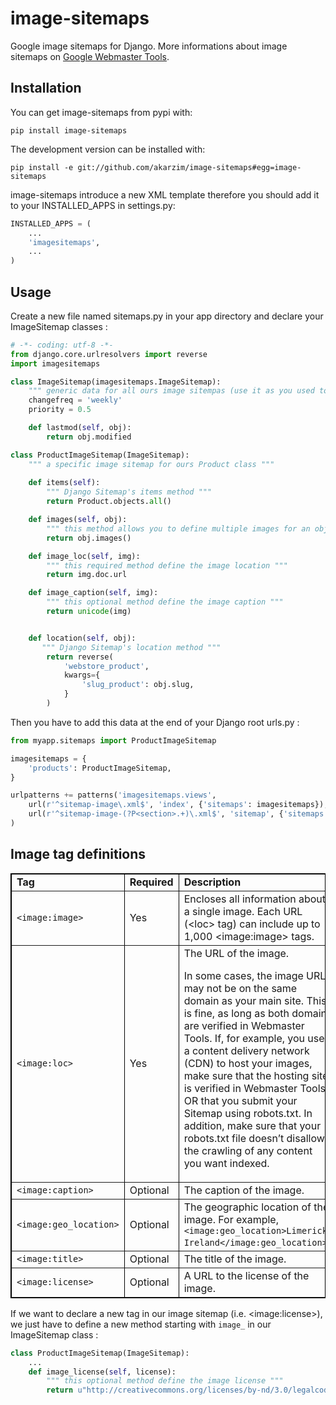 # image-sitemaps

Google image sitemaps for Django. More informations about image sitemaps on [Google Webmaster Tools](http://support.google.com/webmasters/bin/answer.py?hl=en&answer=178636&topic=20986&ctx=topic).

## Installation

You can get image-sitemaps from pypi with:

```shell
pip install image-sitemaps
```

The development version can be installed with:

```shell
pip install -e git://github.com/akarzim/image-sitemaps#egg=image-sitemaps
```

image-sitemaps introduce a new XML template therefore you should add it to your INSTALLED_APPS in settings.py:

```python
INSTALLED_APPS = (
    ...
    'imagesitemaps',
    ...
)
```

## Usage

Create a new file named sitemaps.py in your app directory and declare your ImageSitemap classes :
```python
# -*- coding: utf-8 -*-
from django.core.urlresolvers import reverse
import imagesitemaps

class ImageSitemap(imagesitemaps.ImageSitemap):
    """ generic data for all ours image sitempas (use it as you used to with Django Sitemap) """  
    changefreq = 'weekly'
    priority = 0.5

    def lastmod(self, obj):
        return obj.modified

class ProductImageSitemap(ImageSitemap):
    """ a specific image sitemap for ours Product class """
    
    def items(self):
        """ Django Sitemap's items method """
        return Product.objects.all()

    def images(self, obj):
        """ this method allows you to define multiple images for an object """
        return obj.images()

    def image_loc(self, img):
        """ this required method define the image location """
        return img.doc.url

    def image_caption(self, img):
        """ this optional method define the image caption """
        return unicode(img)


    def location(self, obj):
       """ Django Sitemap's location method """
        return reverse(
            'webstore_product',
            kwargs={
                'slug_product': obj.slug,
            }
        )
```

Then you have to add this data at the end of your Django root urls.py :

```python 
from myapp.sitemaps import ProductImageSitemap

imagesitemaps = {
    'products': ProductImageSitemap,
}

urlpatterns += patterns('imagesitemaps.views',
    url(r'^sitemap-image\.xml$', 'index', {'sitemaps': imagesitemaps}),
    url(r'^sitemap-image-(?P<section>.+)\.xml$', 'sitemap', {'sitemaps': imagesitemaps}),
)
```

## Image tag definitions

<table border="1" bordercolor="#000000" cellpadding="3" cellspacing="0" width="80%">
<tbody>
  <tr>
      <td><strong>Tag</strong></td>
    <td><strong>Required</strong></td>
    <td><strong>Description</strong></td>
  </tr>
  <tr>
    <td><code>&lt;image:image&gt;</code></td>
    <td>Yes</td>
    <td>Encloses all information about a single image. Each URL (&lt;loc&gt; tag) can include up to 1,000 &lt;image:image&gt; tags.</td>
  </tr>
  <tr>
    <td><code>&lt;image:loc&gt;</code></td>
    <td>Yes</td>
    <td>The URL of the image.<p>In some cases, the image URL may not be on the same domain as your main site. This is fine, as long as both domains are verified in Webmaster Tools. If, for example, you use a content delivery network (CDN) to host your images, make sure that the hosting site is verified in Webmaster Tools OR that you submit your Sitemap using robots.txt. In addition, make sure that your robots.txt file doesn’t disallow the crawling of any content you want indexed.</p></td>
  </tr>
  <tr>
    <td><code>&lt;image:caption&gt;</code></td>
    <td>Optional</td>
    <td>The caption of the image.</td>
  </tr>
  <tr>
    <td><code>&lt;image:geo_location&gt;</code></td>
    <td>Optional</td>
    <td>The geographic location of the image. For example, <code>&lt;image:geo_location&gt;Limerick, Ireland&lt;/image:geo_location&gt;</code>.</td>
  </tr>
  <tr>
    <td><code>&lt;image:title&gt;</code></td>
    <td>Optional</td>
    <td>The title of the image.</td>
  </tr>
  <tr>
    <td><code>&lt;image:license&gt;</code></td>
    <td>Optional</td>
    <td>A URL to the license of the image.</td>
  </tr>
</tbody>
</table>


If we want to declare a new tag in our image sitemap (i.e. &lt;image:license&gt;), 
we just have to define a new method starting with `image_` in our ImageSitemap class :

```python
class ProductImageSitemap(ImageSitemap):
    ...
    def image_license(self, license):
        """ this optional method define the image license """
        return u"http://creativecommons.org/licenses/by-nd/3.0/legalcode"
```
